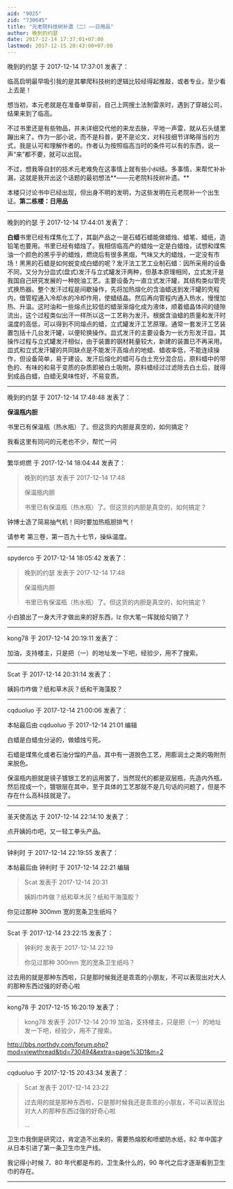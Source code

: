 ```yaml
---
aid: "9025"
zid: "730645"
title: "元老院科技树补遗（二）——日用品"
author: 晚到的约瑟
date: 2017-12-14 17:37:01+07:00
lastmod: 2017-12-15 20:43:00+07:00
---
```


晚到的约瑟 于 2017-12-14 17:37:01 发表了：

临高启明最早吸引我的是其攀爬科技树的逻辑比较经得起推敲，或者专业，至少看上去是！

想当初，本元老就是在准备单穿前，自己上网搜土法制雷汞时，遇到了穿越公司，结果来到了临高。

不过书里还是有些物品，并未详细交代他的来龙去脉，平地一声雷，就从石头缝里蹦出来了。作为一部小说，而不是科普，更不是论文，对科技细节详略得当的方式，我是认可和理解作者的。作者认为按照临高当时的条件可以有的东西，说一声“来”都不要，就可以出现。

不过，想我等自封的技术元老难免在这事情上就有些小纠结。多事情，来帮忙补补漏，这就是我开出这个话题的最初想法**——元老院科技树补遗。**

本楼只讨论书中已经出现，但出身不明的发明，为这些发明在元老院补一个出生证。**第二栋楼：日用品**

---

晚到的约瑟 于 2017-12-14 17:44:01 发表了：

**白蜡**书里已经有煤焦化工了，其副产品之一是石蜡石蜡能做蜡烛、蜡笔、蜡纸，造铅笔也要用。书里已经有蜡烛了。我相信临高产的蜡烛一定是白蜡烛，试想和煤焦油一个颜色的黑乎乎的蜡烛，燃烧后有很多黑烟，气味又大的蜡烛，一定没有市场！黑黑的石蜡是如何蜕变成白蜡的呢？发汗法工艺工业制石蜡：因所采用的设备不同，又分为分皿式(盘式)发汗与立式罐发汗两种，但基本原理相同，立式发汗是我国自己研究发展的一种脱油工艺。主要设备为一直立式发汗罐，其结构类似管壳式换热器。整个发汗过程是间歇操作，先将加热熔化的含油蜡送到发汗罐的壳程内，借管程通入冷却水的冷却作用，使蜡结晶。然后再向管程内通入热水，慢慢加热、升温。这时油和一些熔点比较低的蜡渐渐熔化成为液体，顺着蜡晶体间的缝隙流出，这个过程类似出汗一样所以这一工艺称为发汗。根据含油蜡的质量和发汗时温度的高低，可以得到不同熔点的蜡，立式罐发汗工艺原理。通常一套发汗工艺装置包括十几台发汗罐，以便轮换操作。皿式发汗的主要设备为一长方形发汗皿，其操作过程与立式罐发汗相似，由于装置的钢材耗量较大，新建的装置已不再采用。皿式和立式发汗罐的共同缺点是不能发汗高熔点的地蜡、蜡收率低，不能连续操作，但设备简单，易于建设。发汗后熔化的蜡可与白土充分混合后，原料蜡中的带色的、有味的和易于变质的杂质即被白土吸附。原料蜡经过过滤除去白土后，就得到成品白蜡，白蜡无臭味性好，不易变质。

---

晚到的约瑟 于 2017-12-14 17:48:48 发表了：

**保温瓶内胆**

书里已有保温瓶（热水瓶）了。但这货的内胆是真空的，如何搞定？

我看这里有同问的元老也不少，帮忙一问

---

繁华烬燃 于 2017-12-14 18:04:44 发表了：

> 晚到的约瑟 发表于 2017-12-14 17:48
>
> 保温瓶内胆
>
> 书里已有保温瓶（热水瓶）了。但这货的内胆是真空的，如何搞定？

钟博士造了简易抽气机！同时要加热瓶胆排气！

请参考 第三卷，第一百九十七节，操纵温度。

---

spyderco 于 2017-12-14 18:05:42 发表了：

> 晚到的约瑟 发表于 2017-12-14 17:48
>
> 保温瓶内胆
>
> 书里已有保温瓶（热水瓶）了。但这货的内胆是真空的，如何搞定？

小白狼出了一身大汗才做出来的好东西，lz 你大笔一挥就给勾销了？

---

kong78 于 2017-12-14 20:19:11 发表了：

加油，支持楼主，只是把（一）的地址发一下吧，经验少，用不了搜索。

---

Scat 于 2017-12-14 20:31:14 发表了：

姨妈巾咋做？纸和草木灰？纸和干海藻胶？

---

cqduoluo 于 2017-12-14 21:00:06 发表了：

本帖最后由 cqduoluo 于 2017-12-14 21:01 编辑

白蜡是白蜡虫分泌的，做蜡烛亏死。

石蜡是煤焦化或者石油分馏的产品，其中有一道脱色工艺，用膨润土之类的吸附剂来脱色。

保温瓶内胆就是镜子镀银工艺的运用罢了，当然现代的都是双层瓶，先造内外瓶，然后捏成一个，镀银层在其中，至于具体的工艺那就不是几句话的问题了，但是不存在什么高科技就是了。

---

圣天使高达 于 2017-12-14 22:14:10 发表了：

点开姨妈巾吧，又一轻工拳头产品。

---

钟利时 于 2017-12-14 22:19:55 发表了：

本帖最后由 钟利时 于 2017-12-14 22:21 编辑

> Scat 发表于 2017-12-14 20:31
>
> 姨妈巾咋做？纸和草木灰？纸和干海藻胶？

你见过那种 300mm 宽的宽条卫生纸吗？

---

Scat 于 2017-12-14 23:22:15 发表了：

> 钟利时 发表于 2017-12-14 22:19
>
> 你见过那种 300mm 宽的宽条卫生纸吗？

过去用的就是那种东西啦，只是那时候我还是乖乖的小朋友，不可以表现出对大人的那种东西过强的好奇心啦

---

kong78 于 2017-12-15 16:20:19 发表了：

> kong78 发表于 2017-12-14 20:19 加油，支持楼主，只是把（一）的地址发一下吧，经验少，用不了搜索。

http://bbs.northdy.com/forum.php?mod=viewthread&tid=730494&extra=page%3D1&m=2

---

cqduoluo 于 2017-12-15 20:43:34 发表了：

> Scat 发表于 2017-12-14 23:22
>
> 过去用的就是那种东西啦，只是那时候我还是乖乖的小朋友，不可以表现出对大人的那种东西过强的好奇心啦
>
> ...

卫生巾我倒是研究过，肯定造不出来的，需要热熔胶和喷塑防水纸，82 年中国才从日本引进了第一条卫生巾生产线。

我记得小时候 7、80 年代都是布的，卫生条什么的，90 年代之后才逐渐看到卫生巾的存在。

---
